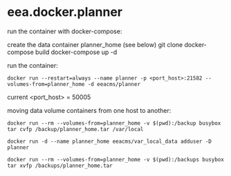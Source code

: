 # eea.docker.planner

run the container with docker-compose:

create the data container planner_home (see below)
    git clone <reponame>
    docker-compose build 
    docker-compose up -d

run the container:

    docker run --restart=always --name planner -p <port_host>:21582 --volumes-from=planner_home -d eeacms/planner

current <port_host> = 50005

moving data volume containers from one host to another: 

<donor host>

    docker run --rm --volumes-from=planner_home -v $(pwd):/backup busybox tar cvfp /backup/planner_home.tar /var/local

<target host>

    docker run -d --name planner_home eeacms/var_local_data adduser -D planner

    docker run --rm --volumes-from=planner_home -v $(pwd):/backups busybox tar xvfp /backups/planner_home.tar
